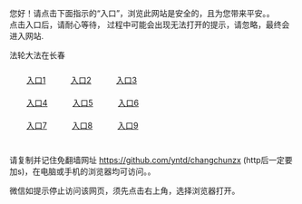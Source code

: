 您好！请点击下面指示的“入口”，浏览此网站是安全的，且为您带来平安。。 <br/>
点击入口后，请耐心等待， 过程中可能会出现无法打开的提示，请忽略，最终会进入网站. </br>

法轮大法在长春<br/>
<div style="padding:10px"><a style="margin:20px" target="_blank" href="https://d2eqj8gkphqzak.cloudfront.net/2Qpsp?hqgczcly" id="ccLink1" rel="nofollow">入口1</a> <a target="_blank" style="margin:20px" href="https://d17h01yvj5izx9.cloudfront.net/2Qpsp?edqfoq" id="ccLink2" rel="nofollow">入口2</a> <a style="margin:20px" target="_blank" href="https://d32sfop78rxukv.cloudfront.net/2Qpsp?zphfab" id="ccLink3" rel="nofollow">入口3</a></div>

<div style="padding:10px" ><a style="margin:20px" target="_blank" href="https://d2eqj8gkphqzak.cloudfront.net/2Qpsp?hqgczcly" id="ccLink4" rel="nofollow">入口4</a> <a style="margin:20px" href="https://d17h01yvj5izx9.cloudfront.net/2Qpsp?edqfoq" target="_blank" id="ccLink5" rel="nofollow">入口5</a> <a style="margin:20px" href="https://d32sfop78rxukv.cloudfront.net/2Qpsp?zphfab" target="_blank" id="ccLink6" rel="nofollow">入口6</a></div>

<div style="padding:10px"><a style="margin:20px" target="_blank" href="https://d2eqj8gkphqzak.cloudfront.net/2Qpsp?hqgczcly" id="ccLink7" rel="nofollow">入口7</a> <a style="margin:20px" href="https://d17h01yvj5izx9.cloudfront.net/2Qpsp?edqfoq" target="_blank" id="ccLink8" rel="nofollow">入口8</a> <a style="margin:20px" target="_blank" href="https://d32sfop78rxukv.cloudfront.net/2Qpsp?zphfab" id="ccLink9" rel="nofollow">入口9</a></div>

<br/>



请复制并记住免翻墙网址 https://github.com/yntd/changchunzx (http后一定要加s)，在电脑或手机的浏览器均可访问。。<br/>

微信如提示停止访问该网页，须先点击右上角，选择浏览器打开。
